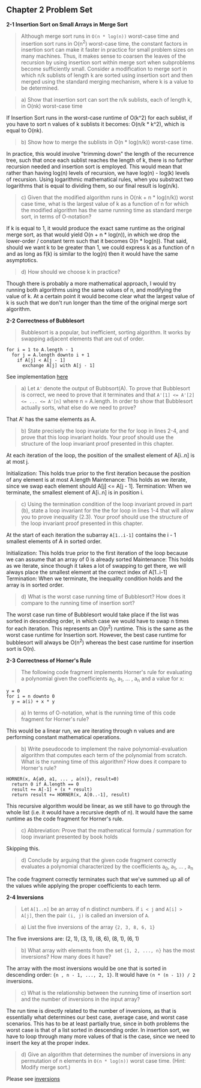 ## Chapter 2 Problem Set

**2-1 Insertion Sort on Small Arrays in Merge Sort**

> Although merge sort runs in `O(n * log(n))` worst-case time and insertion sort runs in O(n<sup>2</sup>) worst-case time, the constant factors in insertion sort can make it faster in practice for small problem sizes on many machines. Thus, it makes sense to coarsen the leaves of the recursion by using insertion sort within merge sort when subproblems become sufficiently small. Consider a modification to merge sort in which n/k sublists of length k are sorted using insertion sort and then merged using the standard merging mechanism, where k is a value to be determined.

> a) Show that insertion sort can sort the n/k sublists, each of length k, in O(nk) worst-case time

If Insertion Sort runs in the worst-case runtime of O(k^2) for each sublist, if you have to sort n values of k sublists it becomes: O(n/k * k^2), which is equal to O(nk).

> b) Show how to merge the sublists in O(n * log(n/k)) worst-case time.

In practice, this would involve "trimming down" the length of the recurrence tree, such that once each sublist reaches the length of k, there is no further recursion needed and insertion sort is employed. This would mean that rather than having log(n) levels of recursion, we have log(n) - log(k) levels of recursion. Using logarithmic mathematical rules, when you substract two logarithms that is equal to dividing them, so our final result is log(n/k).

> c) Given that the modified algorithm runs in O(nk + n * log(n/k)) worst case time, what is the largest value of k as a function of n for which the modified algorithm has the same running time as standard merge sort, in terms of O-notation?

If k is equal to 1, it would produce the exact same runtime as the original merge sort, as that would yield O(n + n * log(n)), in which we drop the lower-order / constant term such that it becomes O(n * log(n)). That said, should we want k to be greater than 1, we could express k as a function of n and as long as f(k) is similar to the log(n) then it would have the same asymptotics.

> d) How should we choose k in practice?

Though there is probably a more mathematical approach, I would try running both algorithms using the same values of n, and modifying the value of k. At a certain point it would become clear what the largest value of k is such that we don't run longer than the time of the original merge sort algorithm.

**2-2 Correctness of Bubblesort**

> Bubblesort is a popular, but inefficient, sorting algorithm. It works by swapping adjacent elements that are out of order.

```
for i = 1 to A.length - 1
  for j = A.length downto i + 1
    if A[j] < A[j - 1]
      exchange A[j] with A[j - 1]
```

See implementation [here](#)

> a) Let `A'` denote the output of Bubbsort(A). To prove that Bubblesort is correct, we need to prove that it terminates and that `A'[1] <= A'[2] <= ... <= A'[n]` where n = A.length. In order to show that Bubblesort actually sorts, what else do we need to prove?

That A' has the same elements as A.

> b) State precisely the loop invariate for the for loop in lines 2-4, and prove that this loop invariant holds. Your proof should use the structure of the loop invariant proof presented in this chapter.

At each iteration of the loop, the position of the smallest element of A[i..n] is at most j.

Initialization: This holds true prior to the first iteration because the position of any element is at most A.length
Maintenance: This holds as we iterate, since we swap each element should A[j] <= A[j - 1].
Termination: When we terminate, the smallest element of A[i..n] is in position i.

> c) Using the termination condition of the loop invariant proved in part (b), state a loop invariant for the the for loop in lines 1-4 that will allow you to prove inequality (2.3). Your proof should use the structure of the loop invariant proof presented in this chapter.

At the start of each iteration the subarray `A[1..i-1]` contains the i - 1 smallest elements of A in sorted order.

Initialization: This holds true prior to the first iteration of the loop because we can assume that an array of 0 is already sorted
Maintenance: This holds as we iterate, since though it takes a lot of swapping to get there, we will always place the smallest element at the correct index of A[1..i-1]
Termination: When we terminate, the inequality condition holds and the array is in sorted order.

> d) What is the worst case running time of Bubblesort? How does it compare to the running time of insertion sort?

The worst case run time of Bubblesort would take place if the list was sorted in descending order, in which case we would have to swap n times for each iteration. This represents an O(n<sup>2</sup>) runtime. This is the same as the worst case runtime for Insertion sort. However, the best case runtime for bubblesort will always be O(n<sup>2</sup>) whereas the best case runtime for insertion sort is O(n).

**2-3 Correctness of Horner's Rule**

> The following code fragment implements Horner's rule for evaluating a polynomial given the coefficients a<sub>0</sub>, a<sub>1</sub>, ... , a<sub>n</sub> and a value for x:

```
y = 0
for i = n downto 0
  y = a(i) + x * y
```

> a) In terms of O-notation, what is the running time of this code fragment for Horner's rule?

This would be a linear run, we are iterating through n values and are performing constant mathematical operations.

> b) Write pseudocode to implement the naive polynomial-evaluation algorithm that computes each term of the polynomial from scratch. What is the running time of this algorithm? How does it compare to Horner's rule?

```
HORNER(x, A{a0, a1, ... , a(n)}, result=0)
  return 0 if A.length == 0
  result += A[-1] + (x * result)
  return result += HORNER(x, A[0..-1], result)
```

This recursive algorithm would be linear, as we still have to go through the whole list (i.e. it would have a recursive depth of n). It would have the same runtime as the code fragment for Horner's rule.

> c) Abbreviation: Prove that the mathematical formula / summation for loop invariant presented by book holds

Skipping this.

> d) Conclude by arguing that the given code fragment correctly evaluates a polynomial characterized by the coefficients a<sub>0</sub>, a<sub>1</sub>, ... , a<sub>n</sub>

The code fragment correctly terminates such that we've summed up all of the values while applying the proper coefficients to each term.

**2-4 Inversions**

> Let `A[1..n]` be an array of n distinct numbers. if `i < j` and `A[i] > A[j]`, then the pair `(i, j)` is called an inversion of `A`.

> a) List the five inversions of the array `{2, 3, 8, 6, 1}`

The five inversions are: (2, 1), (3, 1), (8, 6), (8, 1), (6, 1)

> b) What array with elements from the set `{1, 2, ..., n}` has the most inversions? How many does it have?

The array with the most inversions would be one that is sorted in descending order: `{n , n - 1, ..., 2, 1}`. It would have `(n * (n - 1)) / 2` inversions.

> c) What is the relationship between the running time of insertion sort and the number of inversions in the input array?

The run time is directly related to the number of inversions, as that is essentially what determines our best case, average case, and worst case scenarios. This has to be at least partially true, since in both problems the worst case is that of a list sorted in descending order. In insertion sort, we have to loop through many more values of that is the case, since we need to insert the key at the proper index.

> d) Give an algorithm that determines the number of inversions in any permutation of n elements in `O(n * log(n))` worst case time. (Hint: Modify merge sort.)

Please see [inversions](#)
